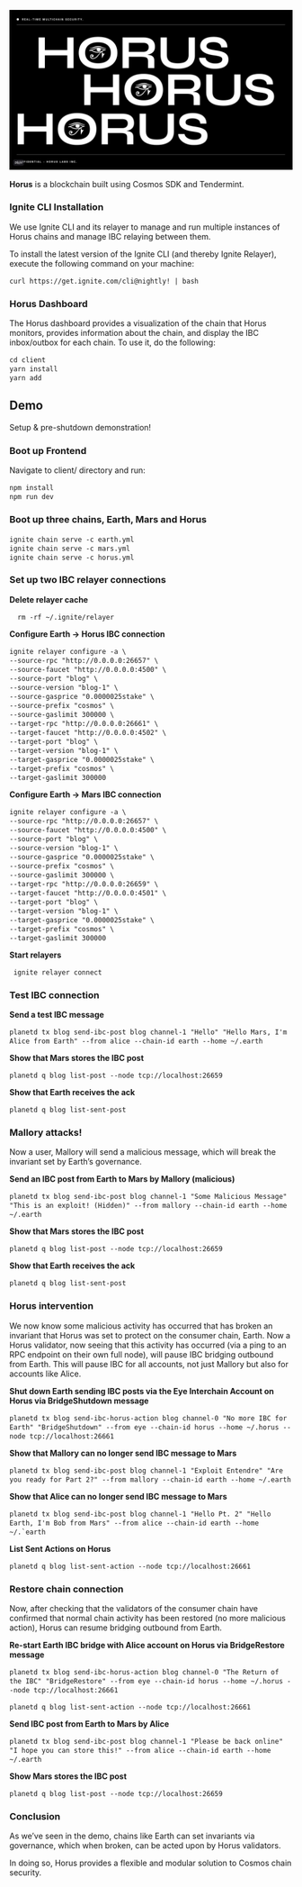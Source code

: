 ![Horus cover](static/git-cover.jpg)

**Horus** is a blockchain built using Cosmos SDK and Tendermint.

### Ignite CLI Installation

We use Ignite CLI and its relayer to manage and run multiple instances of Horus chains and manage IBC relaying between them.

To install the latest version of the Ignite CLI (and thereby Ignite Relayer), execute the following command on your machine:

```
curl https://get.ignite.com/cli@nightly! | bash
```

### Horus Dashboard

The Horus dashboard provides a visualization of the chain that Horus monitors, provides information about the chain, and display the IBC inbox/outbox for each chain. To use it, do the following:

```
cd client
yarn install
yarn add
```

## Demo

Setup & pre-shutdown demonstration!

### Boot up Frontend

Navigate to client/ directory and run:

```
npm install
npm run dev
```


### Boot up three chains, Earth, Mars and Horus

```
ignite chain serve -c earth.yml
ignite chain serve -c mars.yml
ignite chain serve -c horus.yml
```

### Set up two IBC relayer connections

**Delete relayer cache**

```
  rm -rf ~/.ignite/relayer
```

**Configure Earth → Horus IBC connection**

```
ignite relayer configure -a \
--source-rpc "http://0.0.0.0:26657" \
--source-faucet "http://0.0.0.0:4500" \
--source-port "blog" \
--source-version "blog-1" \
--source-gasprice "0.0000025stake" \
--source-prefix "cosmos" \
--source-gaslimit 300000 \
--target-rpc "http://0.0.0.0:26661" \
--target-faucet "http://0.0.0.0:4502" \
--target-port "blog" \
--target-version "blog-1" \
--target-gasprice "0.0000025stake" \
--target-prefix "cosmos" \
--target-gaslimit 300000
```

**Configure Earth → Mars IBC connection**

```
ignite relayer configure -a \
--source-rpc "http://0.0.0.0:26657" \
--source-faucet "http://0.0.0.0:4500" \
--source-port "blog" \
--source-version "blog-1" \
--source-gasprice "0.0000025stake" \
--source-prefix "cosmos" \
--source-gaslimit 300000 \
--target-rpc "http://0.0.0.0:26659" \
--target-faucet "http://0.0.0.0:4501" \
--target-port "blog" \
--target-version "blog-1" \
--target-gasprice "0.0000025stake" \
--target-prefix "cosmos" \
--target-gaslimit 300000
```

**Start relayers**

```
 ignite relayer connect
```

### Test IBC connection

**Send a test IBC message**

```
planetd tx blog send-ibc-post blog channel-1 "Hello" "Hello Mars, I'm Alice from Earth" --from alice --chain-id earth --home ~/.earth
```

**Show that Mars stores the IBC post**

```
planetd q blog list-post --node tcp://localhost:26659
```

**Show that Earth receives the ack**

```
planetd q blog list-sent-post
```

### Mallory attacks!

Now a user, Mallory will send a malicious message, which will break the invariant set by Earth’s governance.

**Send an IBC post from Earth to Mars by Mallory (malicious)**

```
planetd tx blog send-ibc-post blog channel-1 "Some Malicious Message" "This is an exploit! (Hidden)" --from mallory --chain-id earth --home ~/.earth
```

**Show that Mars stores the IBC post**

```
planetd q blog list-post --node tcp://localhost:26659
```

**Show that Earth receives the ack**

```
planetd q blog list-sent-post
```

### Horus intervention

We now know some malicious activity has occurred that has broken an invariant that Horus was set to protect on the consumer chain, Earth. Now a Horus validator, now seeing that this activity has occurred (via a ping to an RPC endpoint on their own full node), will pause IBC bridging outbound from Earth. This will pause IBC for all accounts, not just Mallory but also for accounts like Alice.

**Shut down Earth sending IBC posts via the Eye Interchain Account on Horus via BridgeShutdown message**

```
planetd tx blog send-ibc-horus-action blog channel-0 "No more IBC for Earth" "BridgeShutdown" --from eye --chain-id horus --home ~/.horus --node tcp://localhost:26661
```

**Show that Mallory can no longer send IBC message to Mars**

```
planetd tx blog send-ibc-post blog channel-1 "Exploit Entendre" "Are you ready for Part 2?" --from mallory --chain-id earth --home ~/.earth
```

**Show that Alice can no longer send IBC message to Mars**

```
planetd tx blog send-ibc-post blog channel-1 "Hello Pt. 2" "Hello Earth, I'm Bob from Mars" --from alice --chain-id earth --home ~/.`earth
```

**List Sent Actions on Horus**

```
planetd q blog list-sent-action --node tcp://localhost:26661
```

### Restore chain connection

Now, after checking that the validators of the consumer chain have confirmed that normal chain activity has been restored (no more malicious action), Horus can resume bridging outbound from Earth.

**Re-start Earth IBC bridge with Alice account on Horus via BridgeRestore message**

```
planetd tx blog send-ibc-horus-action blog channel-0 "The Return of the IBC" "BridgeRestore" --from eye --chain-id horus --home ~/.horus --node tcp://localhost:26661
```

```
planetd q blog list-sent-action --node tcp://localhost:26661
```

**Send IBC post from Earth to Mars by Alice**

```
planetd tx blog send-ibc-post blog channel-1 "Please be back online" "I hope you can store this!" --from alice --chain-id earth --home ~/.earth
```

**Show Mars stores the IBC post**

```
planetd q blog list-post --node tcp://localhost:26659
```

### Conclusion

As we’ve seen in the demo, chains like Earth can set invariants via governance, which when broken, can be acted upon by Horus validators.

In doing so, Horus provides a flexible and modular solution to Cosmos chain security.
